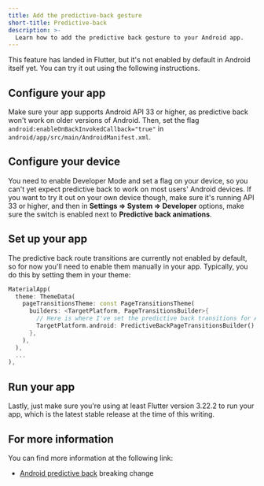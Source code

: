 ```yaml
---
title: Add the predictive-back gesture
short-title: Predictive-back
description: >-
  Learn how to add the predictive back gesture to your Android app.
---
```


This feature has landed in Flutter,
but it's not enabled by default in Android itself yet.
You can try it out using the following instructions.

## Configure your app

Make sure your app supports Android API 33 or higher,
as predictive back won't work on older versions of Android.
Then, set the flag `android:enableOnBackInvokedCallback="true"`
in `android/app/src/main/AndroidManifest.xml`.

## Configure your device

You need to enable Developer Mode and set a flag on your device,
so you can't yet expect predictive back to work on most users'
Android devices. If you want to try it out on your own device though,
make sure it's running API 33 or higher, and then in
**Settings => System => Developer** options,
make sure the switch is enabled next to **Predictive back animations**.

## Set up your app

The predictive back route transitions are currently
not enabled by default, so for now you'll need to enable them
manually in your app.
Typically, you do this by setting them in your theme:

```dart
MaterialApp(
  theme: ThemeData(
    pageTransitionsTheme: const PageTransitionsTheme(
      builders: <TargetPlatform, PageTransitionsBuilder>{
        // Here is where I've set the predictive back transitions for Android.
        TargetPlatform.android: PredictiveBackPageTransitionsBuilder(),
      },
    ),
  ),
  ...
),
```

## Run your app

Lastly, just make sure you're using at least
Flutter version 3.22.2 to run your app,
which is the latest stable release at the time of this writing.

## For more information

You can find more information at the following link:

* [Android predictive back][] breaking change

[Android predictive back]: /release/breaking-changes/android-predictive-back

